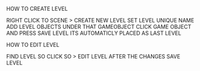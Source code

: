 HOW TO CREATE LEVEL

RIGHT CLICK TO SCENE > CREATE NEW LEVEL
SET LEVEL UNIQUE NAME
ADD LEVEL OBJECTS UNDER THAT GAMEOBJECT
CLICK GAME OBJECT AND PRESS SAVE LEVEL
ITS AUTOMATICLY PLACED AS LAST LEVEL

HOW TO EDIT LEVEL

FIND LEVEL SO
CLICK SO > EDIT LEVEL
AFTER THE CHANGES SAVE LEVEL
